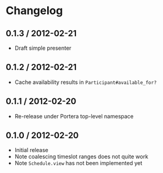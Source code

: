 # Changelog

## 0.1.3 / 2012-02-21

- Draft simple presenter

## 0.1.2 / 2012-02-21

- Cache availability results in `Participant#available_for?`

## 0.1.1 / 2012-02-20

- Re-release under Portera top-level namespace

## 0.1.0 / 2012-02-20

- Initial release
- Note coalescing timeslot ranges does not quite work
- Note `Schedule.view` has not been implemented yet